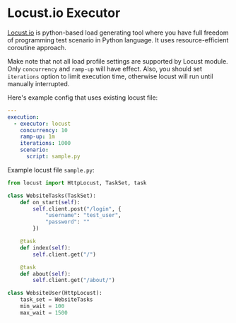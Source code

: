 # Locust.io Executor
[Locust.io](http://locust.io/) is python-based load generating tool where you have full freedom of programming test scenario in Python language. It uses resource-efficient coroutine approach.

Make note that not all load profile settings are supported by Locust module. Only `concurrency` and `ramp-up` will have effect. Also, you should set `iterations` option to limit execution time, otherwise locust will run until manually interrupted.

Here's example config that uses existing locust file:

```yaml
---
execution:
  - executor: locust
    concurrency: 10
    ramp-up: 1m
    iterations: 1000
    scenario:
      script: sample.py
```

Example locust file `sample.py`:
```python
from locust import HttpLocust, TaskSet, task

class WebsiteTasks(TaskSet):
    def on_start(self):
        self.client.post("/login", {
            "username": "test_user",
            "password": ""
        })

    @task
    def index(self):
        self.client.get("/")

    @task
    def about(self):
        self.client.get("/about/")

class WebsiteUser(HttpLocust):
    task_set = WebsiteTasks
    min_wait = 100
    max_wait = 1500
```